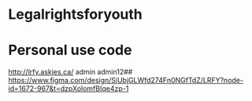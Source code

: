 # Legalrightsforyouth
Personal use code
===================================
http://lrfy.askjes.ca/
admin
admin12##
https://www.figma.com/design/SiUbjGLWfd274Fn0NGfTdZ/LRFY?node-id=1672-967&t=dzpXolomfBIqe4zp-1
